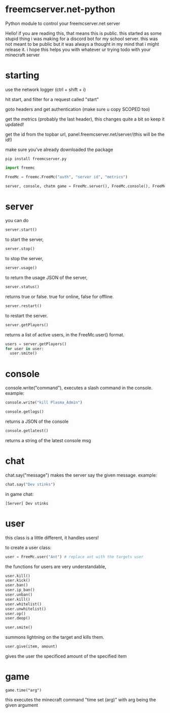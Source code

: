 # freemcserver.net-python
Python module to control your freemcserver.net server


Hello! if you are reading this, that means this is public.
this started as some stupid thing i was making for a discord bot for my school server.
this was not meant to be public but it was always a thought in my mind that i might release it.
i hope this helps you with whatever ur trying todo with your minecraft server


# starting

use the network logger (ctrl + shift + i)

hit start, and filter for a request called "start"

goto headers and get authentication (make sure u copy SCOPED too)

get the metrics (probably the last header), this changes quite a bit so keep it updated!

get the id from the topbar url,  panel.freemcserver.net/server/(this will be the id!)

make sure you've already downloaded the package
```
pip install freemcserver.py
```

```py
import freemc

FreeMc = freemc.FreeMc("auth", "server id", "metrics")

server, console, chatm game = FreeMc.server(), FreeMc.console(), FreeMc.chat(), FreeMc.game()
```




# server

you can do
```py
server.start()
```
to start the server,

```py
server.stop()
```
to stop the server,

```py
server.usage()
```
to return the usage JSON of the server,

```py
server.status()
```
returns true or false. true for online, false for offline.

```py
server.restart()
```
to restart the server.

```py
server.getPlayers()
```
returns a list of active users, in the FreeMc.user() format.
```py
users = server.getPlayers()
for user in user:
  user.smite()
```

# console

console.write("command"), executes a slash command in the console.
example:
```py
console.write("kill Plasma_Admin")
```

```py
console.getlogs()
```
returns a JSON of the console

```py
console.getlatest()
```
returns a string of the latest console msg
# chat

chat.say("message") makes the server say the given message.
example:
```py
chat.say("Dev stinks")
```
in game chat:
```
[Server] Dev stinks
```

# user
this class is a little different, it handles users!

to create a user class:
```py
user = FreeMc.user("Ant") # replace ant with the targets user
```

the functions for users are very understandable,
```py
user.kill()
user.kick()
user.ban()
user.ip_ban()
user.unban()
user.kill()
user.whitelist()
user.unwhitelist()
user.op()
user.deop()
```

```py
user.smite()
```
summons lightning on the target and kills them.

```py
user.give(item, amount)
```
gives the user the specificed amount of the specified item



# game
```
game.time("arg")
```
this executes the minecraft command "time set (arg)" with arg being the given argument 
